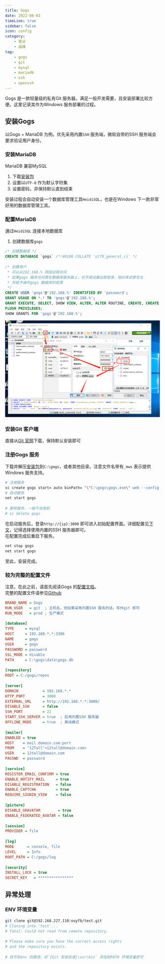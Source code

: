 ```yaml
---
title: Gogs  
date: 2022-08-03
timeLine: true
sidebar: false  
icon: config
category:  
    - 笔记  
    - 运维      
tag:   
    - gogs  
    - git  
    - mysql  
    - mariadb  
    - ssh  
    - openssh
---
```



Gogs 是一款轻量级的私有Git 服务器。满足一般开发需要，且安装部署比较方便。这里记录其作为Windows 服务部署的过程。

## 安装Gogs  
以Gogs + MariaDB 为例。优先采用内置`SSH` 服务端，微软自带的SSH 服务端会要求验证用户身份。  

### 安装MariaDB  
MariaDB 兼容MySQL   
1. 下载[安装包](https://mariadb.org/download/)  
2. 设置以`UTF-8` 作为默认字符集  
3. 设置密码，并保持默认直到结束 

安装过程会自动安装一个数据库管理工具`HeidiSQL`，也是在Windows 下一款非常好用的数据库管理工具。  

### 配置MariaDB  
通过`HeidiSQL` 连接本地数据库
1. 创建数据库`gogs`  

```sql
/* 创建数据库 */
CREATE DATABASE `gogs` /*!40100 COLLATE 'utf8_general_ci' */

/* 创建用户
 * 可以从192.168.% 网段远程访问
 * 如果gogs 服务也托管在数据库服务器上，也不用设置远程登录，相对来说更安全  
 * 并赋予操作gogs 数据库的权限
 */
CREATE USER 'gogs'@'192.168.%' IDENTIFIED BY 'password';
GRANT USAGE ON *.* TO 'gogs'@'192.168.%';
GRANT EXECUTE, SELECT, SHOW VIEW, ALTER, ALTER ROUTINE, CREATE, CREATE ROUTINE, CREATE TEMPORARY TABLES, CREATE VIEW, DELETE, DROP, EVENT, INDEX, INSERT, REFERENCES, TRIGGER, UPDATE, LOCK TABLES  ON `gogs`.* TO 'gogs'@'192.168.%' WITH GRANT OPTION;
FLUSH PRIVILEGES;
SHOW GRANTS FOR 'gogs'@'192.168.%';
```
![gogs-mariadb-add-user.png](./img/gogs-mariadb-add-user.png)  

### 安装Git 客户端  
直接从[Git 官网](https://git-scm.com/download/win)下载，保持默认安装即可  

### 注册Gogs 服务   

下载并解压[安装包](https://dl.gogs.io/)到`C:\gogs`，或者其他目录。注意文件名带有`_mws` 表示提供Windows 服务支持。  

```bash
# 注册服务
sc create gogs start= auto binPath= "\"C:\gogs\gogs.exe\" web --config \"C:\gogs\custom\conf\app.ini\""  
# 启动服务
net start gogs

# 删除服务，一般不会用到  
# sc delete gogs
```  

在启动服务后，登录`http://{ip}:3000` 即可进入初始配置界面。详细配置见[下文](#较为完整的配置文件)，记得选择使用内置的SSH 服务器即可。  
在配置完成后重启下服务。  
```bash
net stop gogs
net start gogs
```  

至此，安装完成。  


### 较为完整的配置文件  
注意，在此之前，请首先阅读Gogs 的[配置文档](https://gogs.io/docs/installation/configuration_and_run)。  
完整的配置文件请参见[Github](https://github.com/gogs/gogs/blob/main/conf/app.ini)
```ini
BRAND_NAME = Gogs  
RUN_USER   = git  ; 主机名，但如果采用内置SSH 服务的话，写作git 即可
RUN_MODE   = prod ; 生产模式

[database]
TYPE     = mysql
HOST     = 192.168.*.*:3306
NAME     = gogs
USER     = gogs
PASSWORD = password
SSL_MODE = disable
PATH     = C:\gogs\data\gogs.db

[repository]
ROOT = C:/gogs/repos

[server]
DOMAIN           = 192.168.*.*
HTTP_PORT        = 3000
EXTERNAL_URL     = http://192.168.*.*:3000/
DISABLE_SSH      = false
SSH_PORT         = 22
START_SSH_SERVER = true  ; 启用内置SSH 服务器
OFFLINE_MODE     = true  ; 离线模式

[mailer]
ENABLED = true
HOST    = mail.domain.com:port
FROM    = "12Tall"<12tall@domain.com>
USER    = 12tall@domain.com
PASSWD  = password

[service]
REGISTER_EMAIL_CONFIRM = true
ENABLE_NOTIFY_MAIL     = true
DISABLE_REGISTRATION   = false
ENABLE_CAPTCHA         = true
REQUIRE_SIGNIN_VIEW    = false

[picture]
DISABLE_GRAVATAR        = true
ENABLE_FEDERATED_AVATAR = false

[session]
PROVIDER = file

[log]
MODE      = console, file
LEVEL     = Info
ROOT_PATH = C:/gogs/log

[security]
INSTALL_LOCK = true
SECRET_KEY   = ****************
```

## 异常处理  
### ENV 环境变量  
```bash
git clone git@192.168.227.110:ouyfb/test.git
# Cloning into 'test'...
# fatal: Could not read from remote repository.

# Please make sure you have the correct access rights
# and the repository exists.

# 找不到env 的路径，将`{Git 安装目录}\usr\bin` 添加到PATH 环境变量即可  
```



